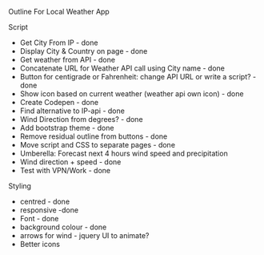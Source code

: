 Outline For Local Weather App

Script

- Get City From IP - done
- Display City & Country on page - done
- Get weather from API - done
- Concatenate URL for Weather API call using City name - done
- Button for centigrade or Fahrenheit: change API URL or write a script? - done
- Show icon based on current weather (weather api own icon) - done
- Create Codepen - done 
- Find alternative to IP-api - done
- Wind Direction from degrees? - done
- Add bootstrap theme - done
- Remove residual outline from buttons - done
- Move script and CSS to separate pages - done
- Umberella: Forecast next 4 hours wind speed and precipitation
- Wind direction + speed - done
- Test with VPN/Work - done

Styling
- centred - done
- responsive -done
- Font - done
- background colour - done
- arrows for wind - jquery UI to animate?
- Better icons
